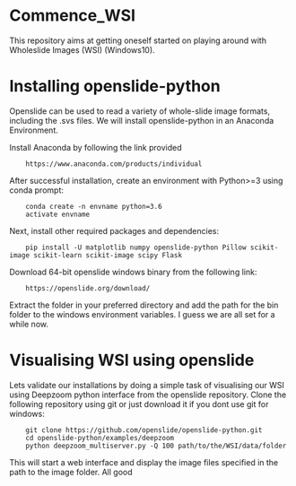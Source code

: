 # Commence_WSI
This repository aims at getting oneself started on playing around with Wholeslide Images (WSI) (Windows10).

# Installing openslide-python
Openslide can be used to read a variety of whole-slide image formats, including the .svs files. We will install openslide-python in an Anaconda Environment.

Install Anaconda by following the link provided
```
    https://www.anaconda.com/products/individual
```
After successful installation, create an environment with Python>=3 using conda prompt:
```
    conda create -n envname python=3.6
    activate envname
```
Next, install other required packages and dependencies:
```
    pip install -U matplotlib numpy openslide-python Pillow scikit-image scikit-learn scikit-image scipy Flask
```
Download 64-bit openslide windows binary from the following link:
```
    https://openslide.org/download/
```
Extract the folder in your preferred directory and add the path for the bin folder to the windows environment variables.
I guess we are all set for a while now.

# Visualising WSI using openslide
Lets validate our installations by doing a simple task of visualising our WSI using Deepzoom python interface from the openslide repository.
Clone the following repository using git or just download it if you dont use git for windows:
```
    git clone https://github.com/openslide/openslide-python.git
    cd openslide-python/examples/deepzoom
    python deepzoom_multiserver.py -Q 100 path/to/the/WSI/data/folder
```
This will start a web interface and display the image files specified in the path to the image folder.
All good

